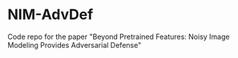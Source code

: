 # NIM-AdvDef
Code repo for the paper "Beyond Pretrained Features: Noisy Image Modeling Provides Adversarial Defense"
